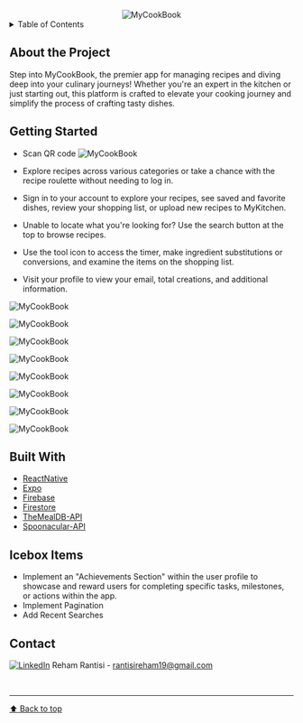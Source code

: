 <!-- PROJECT LOGO -->
<br />
<div align="center">
    <img src="/assets/images/logo.png" alt="MyCookBook">
</div>

<!-- TABLE OF CONTENTS -->

<details>
  <summary>Table of Contents</summary>

  <ol>
    <li><a href="#about-the-project">About The Project</a>
    <li><a href="#getting-started">Getting Started</a></li>
    <li><a href="#built-with">Built With</a></li>
    <li><a href="#icebox">Ice Box</a></li>
    <li><a href="#contact">Contact</a></li>
  </ol>
</details>

<!-- CONTENT -->

## About the Project

Step into MyCookBook, the premier app for managing recipes and diving deep into your culinary journeys! Whether you're an expert in the kitchen or just starting out, this platform is crafted to elevate your cooking journey and simplify the process of crafting tasty dishes.

## Getting Started

- Scan QR code 
![MyCookBook](/assets/images/iOS-QR.png)

- Explore recipes across various categories or take a chance with the recipe roulette without needing to log in.
- Sign in to your account to explore your recipes, see saved and favorite dishes, review your shopping list, or upload new recipes to MyKitchen.
- Unable to locate what you're looking for? Use the search button at the top to browse recipes.
- Use the tool icon to access the timer, make ingredient substitutions or conversions, and examine the items on the shopping list.
- Visit your profile to view your email, total creations, and additional information.

![MyCookBook](/assets/images/1.png)

![MyCookBook](/assets/images/2.png)

![MyCookBook](/assets/images/3.png)

![MyCookBook](/assets/images/4.png)

![MyCookBook](/assets/images/5.png)

![MyCookBook](/assets/images/6.png)

![MyCookBook](/assets/images/7.png) 

![MyCookBook](/assets/images/8.png) 


## Built With

- [ReactNative](https://reactnative.dev/)
- [Expo](https://expo.dev/)
- [Firebase](https://firebase.google.com/)
- [Firestore](https://firebase.google.com/products/firestore)
- [TheMealDB-API](https://www.themealdb.com/)
- [Spoonacular-API](https://spoonacular.com/food-api/docs)

## Icebox Items

- Implement an "Achievements Section" within the user profile to showcase and reward users for completing specific tasks, milestones, or actions within the app.
- Implement Pagination
- Add Recent Searches

## Contact

[![LinkedIn](https://img.shields.io/badge/-LinkedIn-blue?style=flat-square&logo=Linkedin&logoColor=white&link=https://www.linkedin.com/in/rehamrantisi/)](https://www.linkedin.com/in/rehamrantisi/) Reham Rantisi - rantisireham19@gmail.com

<br><hr>
[:arrow_up: Back to top](#ReadMe)
